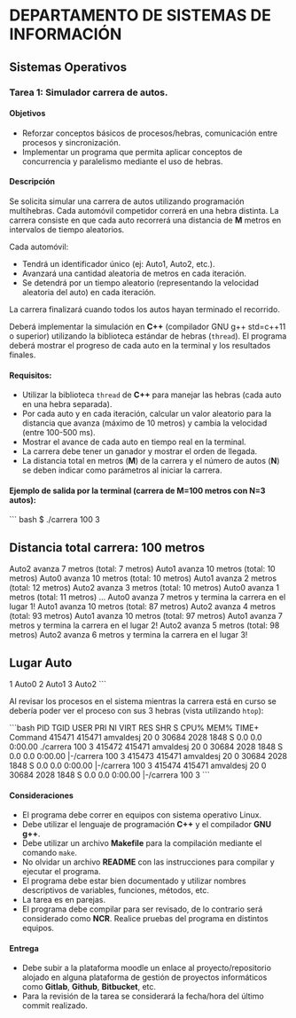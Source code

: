 # DEPARTAMENTO DE SISTEMAS DE INFORMACIÓN

## Sistemas Operativos

### Tarea 1: Simulador carrera de autos.

#### Objetivos

- Reforzar conceptos básicos de procesos/hebras, comunicación entre procesos y sincronización.
- Implementar un programa que permita aplicar conceptos de concurrencia y paralelismo mediante el uso de hebras.

#### Descripción

Se solicita simular una carrera de autos utilizando programación multihebras. Cada automóvil competidor correrá en una hebra distinta. La carrera consiste en que cada auto recorrerá una distancia de **M** metros en intervalos de tiempo aleatorios.

Cada automóvil:

- Tendrá un identificador único (ej: Auto1, Auto2, etc.).
- Avanzará una cantidad aleatoria de metros en cada iteración.
- Se detendrá por un tiempo aleatorio (representando la velocidad aleatoria del auto) en cada iteración.

La carrera finalizará cuando todos los autos hayan terminado el recorrido.

Deberá implementar la simulación en **C++** (compilador GNU g++ std=c++11 o superior) utilizando la biblioteca estándar de hebras (`thread`). El programa deberá mostrar el progreso de cada auto en la terminal y los resultados finales.

#### Requisitos:

- Utilizar la biblioteca `thread` de **C++** para manejar las hebras (cada auto en una hebra separada).
- Por cada auto y en cada iteración, calcular un valor aleatorio para la distancia que avanza (máximo de 10 metros) y cambia la velocidad (entre 100-500 ms).
- Mostrar el avance de cada auto en tiempo real en la terminal.
- La carrera debe tener un ganador y mostrar el orden de llegada.
- La distancia total en metros (**M**) de la carrera y el número de autos (**N**) se deben indicar como parámetros al iniciar la carrera.

#### Ejemplo de salida por la terminal (carrera de M=100 metros con N=3 autos):

\`\`\` bash
$ ./carrera 100 3

Distancia total carrera: 100 metros
------------------------------
Auto2 avanza 7 metros (total: 7 metros)
Auto1 avanza 10 metros (total: 10 metros)
Auto0 avanza 10 metros (total: 10 metros)
Auto1 avanza 2 metros (total: 12 metros)
Auto2 avanza 3 metros (total: 10 metros)
Auto0 avanza 1 metros (total: 11 metros)
...
Auto0 avanza 7 metros y termina la carrera en el lugar 1!
Auto1 avanza 10 metros (total: 87 metros)
Auto2 avanza 4 metros (total: 93 metros)
Auto1 avanza 10 metros (total: 97 metros)
Auto1 avanza 7 metros y termina la carrera en el lugar 2!
Auto2 avanza 5 metros (total: 98 metros)
Auto2 avanza 6 metros y termina la carrera en el lugar 3!

Lugar Auto
------------
1 Auto0
2 Auto1
3 Auto2
\`\`\`

Al revisar los procesos en el sistema mientras la carrera está en curso se debería poder ver el proceso con sus 3 hebras (vista utilizando `htop`):

\`\`\`bash
PID     TGID    USER        PRI  NI  VIRT   RES   SHR   S  CPU%  MEM%  TIME+   Command
415471  415471  amvaldesj   20   0   30684  2028  1848  S  0.0   0.0   0:00.00 ./carrera 100 3
415472  415471  amvaldesj   20   0   30684  2028  1848  S  0.0   0.0   0:00.00 |-/carrera 100 3
415473  415471  amvaldesj   20   0   30684  2028  1848  S  0.0   0.0   0:00.00 |-/carrera 100 3
415474  415471  amvaldesj   20   0   30684  2028  1848  S  0.0   0.0   0:00.00 |-/carrera 100 3
\`\`\`

#### Consideraciones

- El programa debe correr en equipos con sistema operativo Linux.
- Debe utilizar el lenguaje de programación **C++** y el compilador **GNU g++**.
- Debe utilizar un archivo **Makefile** para la compilación mediante el comando `make`.
- No olvidar un archivo **README** con las instrucciones para compilar y ejecutar el programa.
- El programa debe estar bien documentado y utilizar nombres descriptivos de variables, funciones, métodos, etc.
- La tarea es en parejas.
- El programa debe compilar para ser revisado, de lo contrario será considerado como **NCR**. Realice pruebas del programa en distintos equipos.

#### Entrega

- Debe subir a la plataforma moodle un enlace al proyecto/repositorio alojado en alguna plataforma de gestión de proyectos informáticos como **Gitlab**, **Github**, **Bitbucket**, etc.
- Para la revisión de la tarea se considerará la fecha/hora del último commit realizado.
